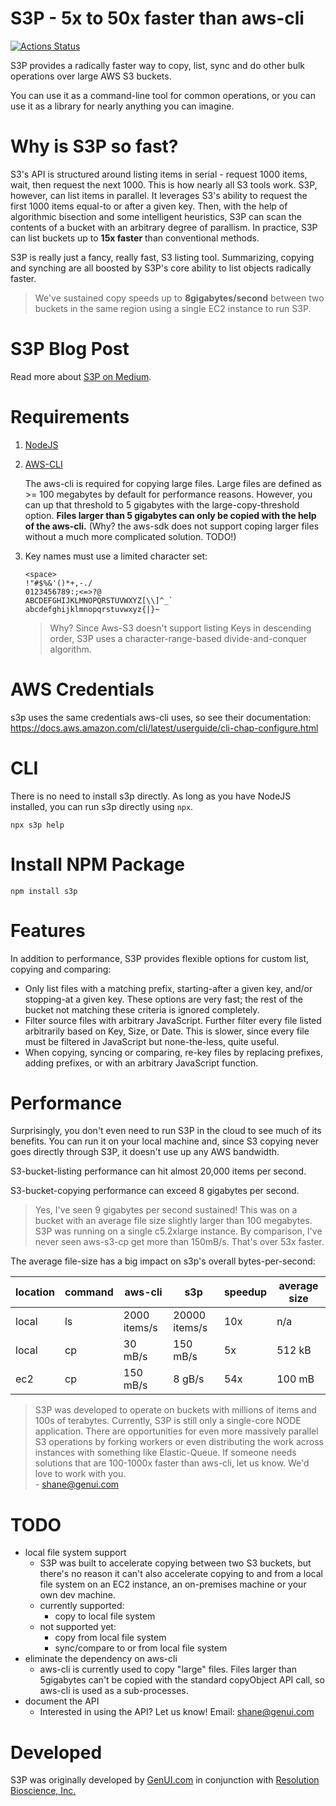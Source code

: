 # S3P - 5x to 50x faster than aws-cli

[![Actions Status](https://github.com/generalui/s3p/workflows/test/badge.svg)](https://github.com/generalui/s3p/actions)

S3P provides a radically faster way to copy, list, sync and do other bulk operations over large AWS S3 buckets.

You can use it as a command-line tool for common operations, or you can use it as a library for nearly anything you can imagine.

# Why is S3P so fast?

S3's API is structured around listing items in serial - request 1000 items, wait, then request the next 1000. This is how nearly all S3 tools work. S3P, however, can list items in parallel. It leverages S3's ability to request the first 1000 items equal-to or after a given key. Then, with the help of algorithmic bisection and some intelligent heuristics, S3P can scan the contents of a bucket with an arbitrary degree of parallism. In practice, S3P can list buckets up to **15x faster** than conventional methods.

S3P is really just a fancy, really fast, S3 listing tool. Summarizing, copying and synching are all boosted by S3P's core ability to list objects radically faster.

> We've sustained copy speeds up to **8gigabytes/second** between two buckets in the same region using a single EC2 instance to run S3P.

# S3P Blog Post

Read more about [S3P on Medium](https://medium.com/@shanebdavis/s3p-massively-parallel-s3-copying-9a9e466d0d74).

# Requirements

1. [NodeJS](https://nodejs.org/en/download/)
2. [AWS-CLI](https://docs.aws.amazon.com/cli/latest/userguide/cli-chap-install.html)

    The aws-cli is required for copying large files. Large files are defined as >= 100 megabytes by default for performance reasons. However, you can up that threshold to 5 gigabytes with the large-copy-threshold option. **Files larger than 5 gigabytes can only be copied with the help of the aws-cli.** (Why? the aws-sdk does not support coping larger files without a much more complicated solution. TODO!)
3. Key names must use a limited character set:
    ```
    <space>
    !"#$%&'()*+,-./
    0123456789:;<=>?@
    ABCDEFGHIJKLMNOPQRSTUVWXYZ[\\]^_`
    abcdefghijklmnopqrstuvwxyz{|}~
    ```
    > Why? Since Aws-S3 doesn't support listing Keys in descending order, S3P uses a character-range-based divide-and-conquer algorithm.

# AWS Credentials

s3p uses the same credentials aws-cli uses, so see their documentation: https://docs.aws.amazon.com/cli/latest/userguide/cli-chap-configure.html

# CLI

There is no need to install s3p directly. As long as you have NodeJS installed, you can run s3p directly using `npx`.

```shell
npx s3p help
```

# Install NPM Package


```shell
npm install s3p
```

# Features

In addition to performance, S3P provides flexible options for custom list, copying and comparing:

- Only list files with a matching prefix, starting-after a given key, and/or stopping-at a given key. These options are very fast; the rest of the bucket not matching these criteria is ignored completely.
- Filter source files with arbitrary JavaScript. Further filter every file listed arbitrarily based on Key, Size, or Date. This is slower, since every file must be filtered in JavaScript but none-the-less, quite useful.
- When copying, syncing or comparing, re-key files by replacing prefixes, adding prefixes, or with an arbitrary JavaScript function.

# Performance

Surprisingly, you don't even need to run S3P in the cloud to see much of its benefits. You can run it on your local machine and, since S3 copying never goes directly through S3P, it doesn't use up any AWS bandwidth.

S3-bucket-listing performance can hit almost 20,000 items per second.

S3-bucket-copying performance can exceed 8 gigabytes per second.

> Yes, I've seen 9 gigabytes per second sustained! This was on a bucket with an average file size slightly larger than 100 megabytes. S3P was running on a single c5.2xlarge instance. By comparison, I've never seen aws-s3-cp get more than 150mB/s. That's over 53x faster.

The average file-size has a big impact on s3p's overall bytes-per-second:

|location | command | aws-cli | s3p              | speedup | average size |
|   -     |-        |-        |-                 |-        | - |
|local     | ls      | 2000 items/s  | 20000 items/s       | 10x    | n/a|
|local     | cp      | 30 mB/s       | 150 mB/s    | 5x    | 512 kB |
|ec2      | cp      | 150 mB/s      | 8 gB/s    | 54x    | 100 mB |

> S3P was developed to operate on buckets with millions of items and 100s of terabytes. Currently, S3P is still only a single-core NODE application. There are opportunities for even more massively parallel S3 operations by forking workers or even distributing the work across instances with something like Elastic-Queue. If someone needs solutions that are 100-1000x faster than aws-cli, let us know. We'd love to work with you.<br>-
shane@genui.com

# TODO

- local file system support
  - S3P was built to accelerate copying between two S3 buckets, but there's no reason it can't also accelerate copying to and from a local file system on an EC2 instance, an on-premises machine or your own dev machine.
  - currently supported:
    - copy to local file system
  - not supported yet:
    - copy from local file system
    - sync/compare to or from local file system
- eliminate the dependency on aws-cli
  - aws-cli is currently used to copy "large" files. Files larger than 5gigabytes can't be copied with the standard copyObject API call, so aws-cli is used as a sub-processes.
- document the API
  - Interested in using the API? Let us know! Email: shane@genui.com

# Developed

S3P was originally developed by [GenUI.com](https://www.genui.com/) in conjunction with [Resolution Bioscience, Inc.](http://www.resolutionbio.com/)
